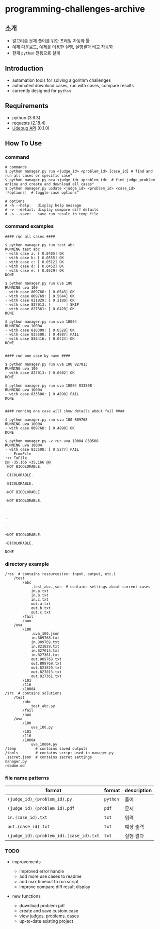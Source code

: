 # programming-challenges-archive


## 소개
- 알고리즘 문제 풀이를 위한 프레임 자동화 툴
- 예제 다운로드, 예제를 이용한 실행, 실행결과 비교 자동화
- 현재 `python` 전용으로 설계


## Introduction
- automation tools for solving algorithm challenges
- automated download cases, run with cases, compare results
- currently designed for `python`


## Requirements
- python (3.6.3)
- requests (2.18.4)
- [Udebug API](https://www.udebug.com/API/) (0.1.0)


## How To Use

### command

```
# commands
$ python manager.py run <judge_id> <problem_id> [case_id] # find and run all cases or specific case"
$ python manager.py new <judge_id> <problem_id>  # find judge_problem online and create and download all cases"
$ python manager.py update <judge_id> <problem_id> <case_id> [*options]  # toggle case options"

# options
# -h --help:   display help message
# -v --detail: display compare diff details
# -s --save:   save run result to temp file
```

### command examples

```
#### run all cases ####

$ python manager.py run test abc
RUNNING test abc
- with case a: [ 0.0405] OK
- with case b: [ 0.0555] OK
- with case c: [ 0.0512] OK
- with case d: [ 0.0452] OK
- with case e: [ 0.0529] OK
DONE

$ python manager.py run uva 100
RUNNING uva 100
- with case 809768: [ 0.0643] OK
- with case 809769: [ 0.5644] OK
- with case 821829: [ 0.2180] OK
- with case 827013: [       ] SKIP
- with case 827361: [ 0.0420] OK
DONE

$ python manager.py run uva 10004
RUNNING uva 10004
- with case 810309: [ 0.0528] OK
- with case 833508: [ 0.4887] FAIL
- with case 836416: [ 0.0424] OK
DONE


#### run one case by name ####

$ python manager.py run uva 100 827013
RUNNING uva 100
- with case 827013: [ 0.0602] OK
DONE

$ python manager.py run uva 10004 833508
RUNNING uva 10004
- with case 833508: [ 0.4890] FAIL
DONE


#### running one case will show details about fail ####

$ python manager.py run uva 100 809768
RUNNING uva 10004
- with case 809768: [ 0.4890] OK
DONE

$ python manager.py -v run uva 10004 833508
RUNNING uva 10004
- with case 833508: [ 0.5277] FAIL
--- FromFile
+++ ToFile
@@ -35,166 +35,166 @@
 NOT BICOLORABLE.

 BICOLORABLE.

 BICOLORABLE.

-NOT BICOLORABLE.

-NOT BICOLORABLE.

.

.

.

+NOT BICOLORABLE.

+BICOLORABLE.

DONE

```

### directory example
```
/res  # contains resources(ex: input, output, etc.)
    /test
        /abc
            .test_abc.json  # contains settings about current cases
            in.a.txt
            in.b.txt
            in.c.txt
            out.a.txt
            out.b.txt
            out.c.txt
        /fail
        /num
    /uva
        /100
            .uva_100.json
            in.809768.txt
            in.809769.txt
            in.821829.txt
            in.827013.txt
            in.827361.txt
            out.809768.txt
            out.809769.txt
            out.821829.txt
            out.827013.txt
            out.827361.txt
        /101
        /116
        /10004
/src  # contains solutions
    /test
        /abc
            test_abc.py
        /fail
        /num
    /uva
        /100
            uva_100.py
        /101
        /116
        /10004
            uva_10004.py
/temp         # contains saved outputs
/tools        # contains script used in manager.py
.secret.json  # contains secret settings
manager.py
readme.md
```

### file name patterns
| format                                  | format     | description |
| ----------------------------------------| ---------- | ----------- |
| `(judge_id)_(problem_id).py`            | `python`   | 풀이         |
| `(judge_id)_(problem_id).pdf`           | `pdf`      | 문제         |
| `in.(case_id).txt`                      | `txt`      | 입력         |
| `out.(case_id).txt`                     | `txt`      | 예상 출력     |
| `(judge_id).(problem_id).(case_id).txt` | `txt`      | 실행 결과     |


### TODO
- improvements
    + improved error handle
    + add more use cases to readme
    + add max timeout to run script
    + improve compare diff result display

- new functions
    + download problem pdf
    + create and save custom case
    + view judges, problems, cases
    + up-to-date existing project
